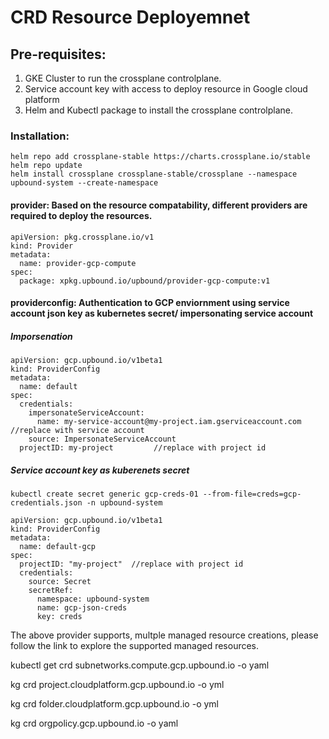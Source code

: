 # CRD Resource Deployemnet

## Pre-requisites:
1. GKE Cluster to run the crossplane controlplane.
2. Service account key with access to deploy resource in Google cloud platform
3. Helm and Kubectl package to install the crossplane controlplane.

### Installation:
```
helm repo add crossplane-stable https://charts.crossplane.io/stable
helm repo update
helm install crossplane crossplane-stable/crossplane --namespace upbound-system --create-namespace
```

#### provider: Based on the resource compatability, different providers are required to deploy the resources.
```
apiVersion: pkg.crossplane.io/v1
kind: Provider
metadata:
  name: provider-gcp-compute
spec:
  package: xpkg.upbound.io/upbound/provider-gcp-compute:v1
```

#### providerconfig: Authentication to GCP enviornment using service account json key as kubernetes secret/ impersonating service account
##### Imporsenation
```
apiVersion: gcp.upbound.io/v1beta1
kind: ProviderConfig
metadata:
  name: default
spec:
  credentials:
    impersonateServiceAccount:
      name: my-service-account@my-project.iam.gserviceaccount.com    //replace with service account
    source: ImpersonateServiceAccount
  projectID: my-project         //replace with project id
```
##### Service account key as kuberenets secret
```
kubectl create secret generic gcp-creds-01 --from-file=creds=gcp-credentials.json -n upbound-system
```
```
apiVersion: gcp.upbound.io/v1beta1
kind: ProviderConfig
metadata:
  name: default-gcp
spec:
  projectID: "my-project"  //replace with project id
  credentials:
    source: Secret
    secretRef:
      namespace: upbound-system
      name: gcp-json-creds
      key: creds
```

The above provider supports, multple managed resource creations, please follow the link to explore the supported managed resources.


kubectl get crd subnetworks.compute.gcp.upbound.io -o yaml

kg crd project.cloudplatform.gcp.upbound.io -o yml

kg crd folder.cloudplatform.gcp.upbound.io -o yml

kg crd orgpolicy.gcp.upbound.io -o yaml


